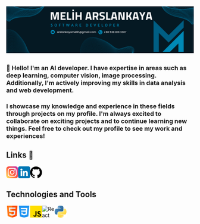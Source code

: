 <h1 align="center">
   <img src="Assets/melih.png" alt="Melih Arslankaya">
  </h1>
  
  
### 👋 Hello! I'm an AI developer. I have expertise in areas such as deep learning, computer vision, image processing. Additionally, I'm actively improving my skills in data analysis and web development. 

### I showcase my knowledge and experience in these fields through projects on my profile. I'm always excited to collaborate on exciting projects and to continue learning new things. Feel free to check out my profile to see my work and experiences!

  
## Links 🔗
  
<a href="https://www.instagram.com/meliharslankaya/">
  <img align="left" alt="Melih's Instagram" width="32px" src="Assets/instagram.png" />
  </a>
<a href="https://www.linkedin.com/in/melih-arslankaya/">
  <img align="left" alt="Melih's LinkedIN" width="32px" src="Assets/linkedin.png" />
</a>
<a href="https://github.com/meliharslankaya/">
  <img align="left" alt="Melih Arslankaya | GitHub" width="32px" src="Assets/github-logo.png" />
</a> <br><br>

## Technologies and Tools 
 
<a href="#">
  <img align="left" alt="HTML" width="32px" src="Assets/html.png" />
  </a>
<a href="#">
  <img align="left" alt="CSS" width="32px" src="Assets/css-3.png" />
  </a>
<a href="#">
  <img align="left" alt="Javascript" width="32px" src="Assets/js.png" />
</a>
<a href="#">
  <img align="left" alt="React" width="34px" src="Assets/pyhsics.png" />
</a>
<a href="#">
  <img align="left" alt="Python" width="32px" src="Assets/python.png" />
<br> <br>
